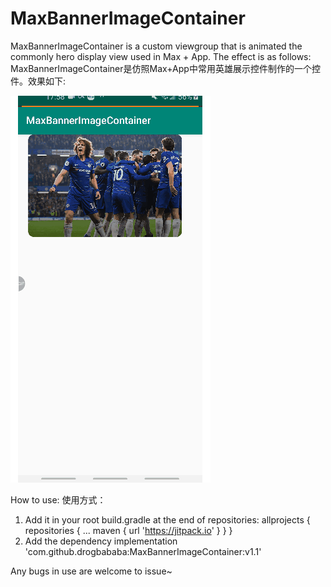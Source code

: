 MaxBannerImageContainer
=====

MaxBannerImageContainer is a custom viewgroup that is animated the commonly hero display view used in Max + App. The effect is as follows:
MaxBannerImageContainer是仿照Max+App中常用英雄展示控件制作的一个控件。效果如下:

![](/show.gif)

How to use:
使用方式：
1. Add it in your root build.gradle at the end of repositories:
    	allprojects {
    		repositories {
    			...
    			maven { url 'https://jitpack.io' }
    		}
    	}
2. Add the dependency
    implementation 'com.github.drogbababa:MaxBannerImageContainer:v1.1'
    
Any bugs in use are welcome to issue~
